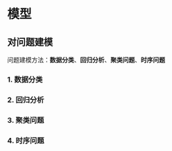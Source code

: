 # 模型

## 对问题建模

问题建模方法：**数据分类**、**回归分析**、**聚类问题**、**时序问题**

### 1. 数据分类

### 2. 回归分析

### 3. 聚类问题

### 4. 时序问题
